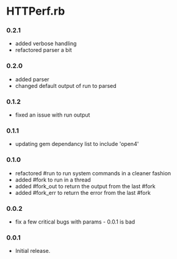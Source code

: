 HTTPerf.rb
==========

### 0.2.1 

* added verbose handling
* refactored parser a bit

### 0.2.0

* added parser
* changed default output of run to parsed

### 0.1.2

* fixed an issue with run output

### 0.1.1

* updating gem dependancy list to include 'open4'

### 0.1.0

* refactored #run to run system commands in a cleaner fashion
* added #fork to run in a thread
* added #fork_out to return the output from the last #fork
* added #fork_err to return the error from the last #fork


### 0.0.2

* fix a few critical bugs with params - 0.0.1 is bad


### 0.0.1

* Initial release.

